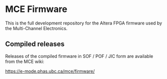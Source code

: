 # MCE Firmware

This is the full development repository for the Altera FPGA firmware used by the Multi-Channel Electronics.

## Compiled releases

Releases of the compiled firmware in SOF / POF / JIC form are available from the MCE wiki:

  https://e-mode.phas.ubc.ca/mce/firmware/

